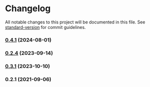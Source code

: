 # Changelog

All notable changes to this project will be documented in this file. See [standard-version](https://github.com/conventional-changelog/standard-version) for commit guidelines.

### [0.4.1](https://github.com/calm/testing-library-selector-18/compare/v0.3.1...v0.4.1) (2024-08-01)

### [0.2.4](https://github.com/calm/testing-library-selector-18/compare/v0.2.1...v0.2.4) (2023-09-14)

### [0.3.1](https://github.com/domasx2/testing-library-selector/compare/v0.2.1...v0.3.1) (2023-10-10)

### 0.2.1 (2021-09-06)

